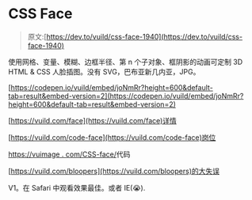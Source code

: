 # CSS Face

> 原文:[https://dev.to/vuild/css-face-1940](https://dev.to/vuild/css-face-1940)

使用网格、变量、模糊、边框半径、第 n 个子对象、框阴影的动画可定制 3D HTML & CSS 人脸插图。没有 SVG，巴布亚新几内亚，JPG。

[https://codepen.io/vuild/embed/joNmRr?height=600&default-tab=result&embed-version=2](https://codepen.io/vuild/embed/joNmRr?height=600&default-tab=result&embed-version=2)

[https://vuild.com/face](https://vuild.com/face)详情

[https://vuild.com/code-face](https://vuild.com/code-face)岗位

[https://vuimage . com/CSS-face/](https://vuild.com/css-face/)代码

[https://vuild.com/bloopers](https://vuild.com/bloopers)的大失误

V1。在 Safari 中观看效果最佳。或者 IE(😭).